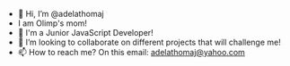 - 👋 Hi, I’m @adelathomaj
- I am Olimp's mom! 
- 🌱 I'm a Junior JavaScript Developer!
- 💞️ I’m looking to collaborate on different projects that will challenge me!
- 📫 How to reach me? On this email: adelathomaj@yahoo.com


